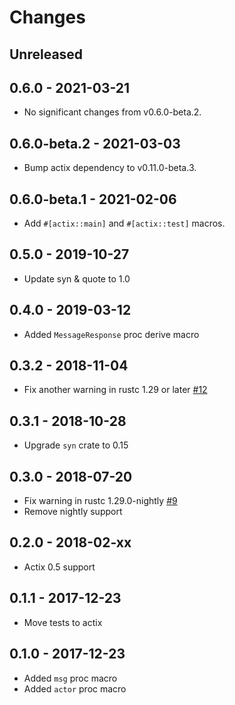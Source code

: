 # Changes

## Unreleased

## 0.6.0 - 2021-03-21

- No significant changes from v0.6.0-beta.2.

## 0.6.0-beta.2 - 2021-03-03

- Bump actix dependency to v0.11.0-beta.3.

## 0.6.0-beta.1 - 2021-02-06

- Add `#[actix::main]` and `#[actix::test]` macros.

## 0.5.0 - 2019-10-27

- Update syn & quote to 1.0

## 0.4.0 - 2019-03-12

- Added `MessageResponse` proc derive macro

## 0.3.2 - 2018-11-04

- Fix another warning in rustc 1.29 or later [#12]

[#12]: https://github.com/actix/actix-derive/pull/12

## 0.3.1 - 2018-10-28

- Upgrade `syn` crate to 0.15

## 0.3.0 - 2018-07-20

- Fix warning in rustc 1.29.0-nightly [#9]
- Remove nightly support

[#9]: https://github.com/actix/actix-derive/pull/9

## 0.2.0 - 2018-02-xx

- Actix 0.5 support

## 0.1.1 - 2017-12-23

- Move tests to actix

## 0.1.0 - 2017-12-23

- Added `msg` proc macro
- Added `actor` proc macro
